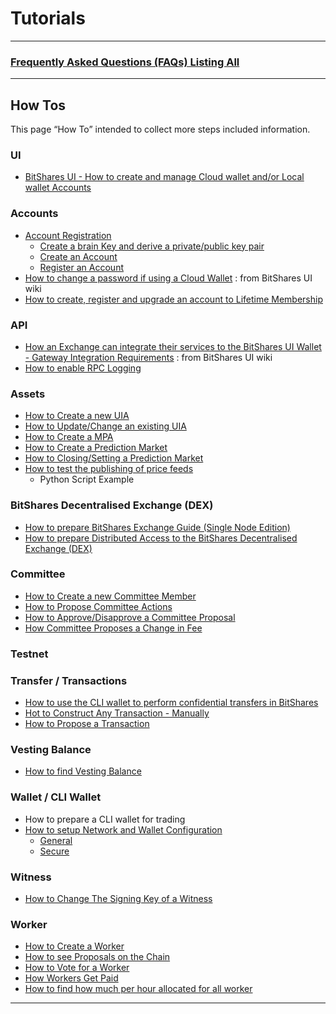 # Tutorials

***

### [Frequently Asked Questions (FAQs) Listing All](../tutorials/FAQ.md#frequently-asked-questions---list-all)

***

## How Tos
This page “How To”  intended to collect more steps included information. 

### UI
- [BitShares UI - How to create and manage Cloud wallet and/or Local wallet Accounts](../knowledge_base/bitshares-ui-wallet-account-mode.md)

### Accounts 
- [Account Registration](../accounts/account_registration.md#account-registration)
  - [Create a brain Key and derive a private/public key pair](../accounts/account_registration.md#2-create-a-brain-key-and-derive-a-privatepublic-key-pair)
  - [Create an Account](../accounts/account_registration.md#3-create-an-account)
  - [Register an Account](../accounts/account_registration.md#4-register-an-account)
- [How to change a password if using a Cloud Wallet](https://github.com/bitshares/bitshares-ui/wiki/Cloud-Wallet-Login-and-changing-password) : from BitShares UI wiki
- [How to create, register and upgrade an account to Lifetime Membership](../tutorials/account_create_to_ltm.md#how-to-create-register-and-upgrade-an-account-to-lifetime-membership)

### API
- [How an Exchange can integrate their services to the BitShares UI Wallet - Gateway Integration Requirements](https://github.com/bitshares/bitshares-ui/wiki/Gateway-Integration-Requirements) : from BitShares UI wiki
- [How to enable RPC Logging](../../forge/program_libraries/api_logging.md#api-logging)

### Assets
- [How to Create a new UIA](../tutorials/assets_uia.md#how-to-create-a-new-uia)
- [How to Update/Change an existing UIA](../tutorials/assets_uia.md#how-to-updatechange-an-existing-uia)
- [How to Create a MPA](../tutorials/assets_mpa.md#how-to-create-a-mpa)
- [How to Create a Prediction Market](../tutorials/assets_pm.md#how-to-create-a-prediction-market)
- [How to Closing/Setting a Prediction Market](../tutorials/assets_pm.md#how-to-closingsetting-a-prediction-market
)
- [How to test the publishing of price feeds](../tutorials/assets_publish_feed.md#how-to-test-the-publishing-of-price-feeds)
   - Python Script Example


### BitShares Decentralised Exchange (DEX)
- [How to prepare BitShares Exchange Guide (Single Node Edition)](../knowledge_base/translated/exchange_single_node.md#how-to-prepare-bitshares-exchange-guide-single-node-edition)
- [How to prepare Distributed Access to the BitShares Decentralised Exchange (DEX)](../tutorials/dex_distributed_access.md#distributed-access-to-the-bitshares-decentralised-exchange)

### Committee
- [How to Create a new Committee Member](../tutorials/committee_howto.md#how-to-creating-a-new-committee-member)
- [How to Propose Committee Actions](../tutorials/committee_howto.md#how-to-propose-committee-actions)
- [How to Approve/Disapprove a Committee Proposal](../tutorials/committee_howto.md#how-to-approvedisapprove-a-committee-proposal)
- [How Committee Proposes a Change in Fee](../tutorials/committee_howto.md#how-committee-proposes-a-change-in-fee)

### Testnet


### Transfer / Transactions
- [How to use the CLI wallet to perform confidential transfers in BitShares](../tutorials/trn_confidential_transfer.md#how-to-use-the-cli-wallet-to-perform-confidential-transfers-in-bitshares)
- [Hot to Construct Any Transaction - Manually](../tutorials/trn_construct_transaction.md#how-to-construct-any-transaction---manually)
- [How to Propose a Transaction](../tutorials/trn_propose_transaction.md#how-to-propose-a-transaction)


### Vesting Balance 
- [How to find Vesting Balance](../tutorials/vesting-balance-dev.md#how-to-find-vesting-balance)


### Wallet / CLI Wallet
- How to prepare a CLI wallet for trading
- [How to setup Network and Wallet Configuration](../wallet/wallet_network.md#network-and-wallet-configuration)
   - [General](../wallet/wallet_network.md#general-network-and-wallet-configuration)
   - [Secure](../wallet/wallet_network.md#secure-network-and-wallet-configuration)

### Witness
- [How to Change The Signing Key of a Witness](../tutorials/wt_change_signing_key.md#how-to-change-the-signing-key-of-a-witness)

### Worker
- [How to Create a Worker](../tutorials/worker_create.md#how-to-create-a-worker)
- [How to see Proposals on the Chain](../tutorials/worker_create.md#how-to-see-proposals-on-the-chain)
- [How to Vote for a Worker](../tutorials/worker_create.md#how-to-vote-for-a-worker)
- [How Workers Get Paid](../tutorials/worker_create.md#how-workers-get-paid)
- [How to find how much per hour allocated for all worker](../tutorials/worker_pay_claim.md#how-to-find-how-much-per-hour-allocated-for-all-worker)



***
